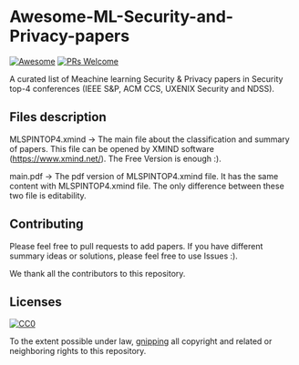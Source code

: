 # Awesome-ML-Security-and-Privacy-papers

[![Awesome](https://awesome.re/badge.svg)](https://awesome.re)
[![PRs Welcome](https://img.shields.io/badge/PRs-welcome-brightgreen.svg?style=flat-square)](http://makeapullrequest.com)

A curated list of Meachine learning Security & Privacy papers in Security top-4 conferences (IEEE S&P, ACM CCS, UXENIX Security and NDSS).

## Files description

MLSPINTOP4.xmind -> The main file about the classification and summary of papers. This file can be opened by XMIND software (https://www.xmind.net/). The Free Version is enough :).

main.pdf -> The pdf version of MLSPINTOP4.xmind file. It has the same content with MLSPINTOP4.xmind file. The only difference between these two file is editability.

## Contributing

Please feel free to pull requests to add papers. If you have different summary ideas or solutions, please feel free to use Issues :).

We thank all the contributors to this repository.

## Licenses

[![CC0](http://i.creativecommons.org/p/zero/1.0/88x31.png)](http://creativecommons.org/publicdomain/zero/1.0/)

To the extent possible under law, [gnipping](https://github.com/gnipping) all copyright and related or neighboring rights to this repository.

